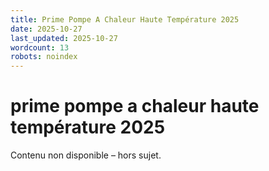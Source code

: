 ```yaml
---
title: Prime Pompe A Chaleur Haute Température 2025
date: 2025-10-27
last_updated: 2025-10-27
wordcount: 13
robots: noindex
---
```


# prime pompe a chaleur haute température 2025

Contenu non disponible – hors sujet.